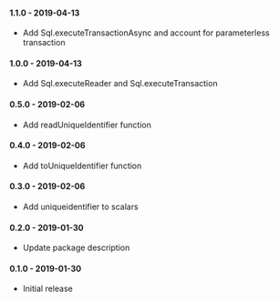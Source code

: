 #### 1.1.0 - 2019-04-13
* Add Sql.executeTransactionAsync and account for parameterless transaction

#### 1.0.0 - 2019-04-13
* Add Sql.executeReader and Sql.executeTransaction

#### 0.5.0 - 2019-02-06
* Add readUniqueIdentifier function

#### 0.4.0 - 2019-02-06
* Add toUniqueIdentifier function

#### 0.3.0 - 2019-02-06
* Add uniqueidentifier to scalars

#### 0.2.0 - 2019-01-30
* Update package description

#### 0.1.0 - 2019-01-30
* Initial release
